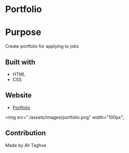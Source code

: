 # Portfolio

# Purpose
Create portfolio for applying to jobs

## Built with
* HTML
* CSS

## Website
* [Portfolio](https://a-taghva.github.io/portfolio/)

<img src="./assets/images/portfolio.png" width="100px";


## Contribution
Made by Ali Taghva